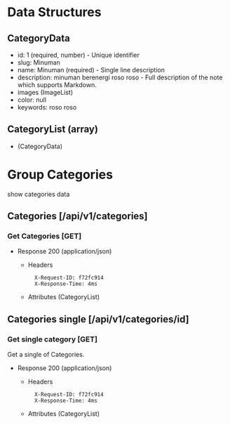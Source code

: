 # Data Structures
## CategoryData
+ id: 1 (required, number) - Unique identifier
+ slug: Minuman
+ name: Minuman (required) - Single line description
+ description: minuman berenergi roso roso - Full description of the note which supports Markdown.
+ images (ImageList)
+ color: null
+ keywords: roso roso

## CategoryList (array)
+ (CategoryData)

# Group Categories
show categories data

## Categories [/api/v1/categories]
### Get Categories [GET]

+ Response 200 (application/json)

    + Headers

            X-Request-ID: f72fc914
            X-Response-Time: 4ms

    + Attributes (CategoryList)
## Categories single [/api/v1/categories/id]
### Get single category [GET]
Get a single of Categories.

+ Response 200 (application/json)

    + Headers

            X-Request-ID: f72fc914
            X-Response-Time: 4ms

    + Attributes (CategoryList)
